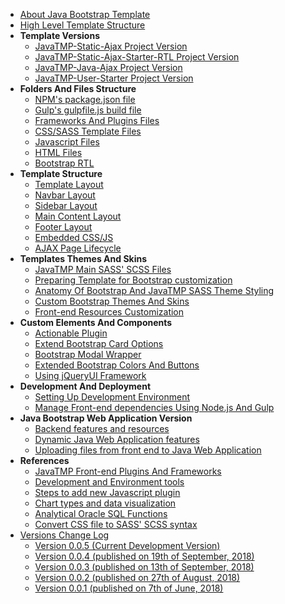 *   [About Java Bootstrap Template](/pages/java-bootstrap-admin-dashboard-template "About Java Bootstrap Admin And Dashboard Components Template")
*   [High Level Template Structure](/pages/high-level-template-structure "High Level JavaTMP Template Folders And Files Structure")
*   **Template Versions**
    *   [JavaTMP-Static-Ajax Project Version](/pages/javatmp-static-ajax-project-version "Java Bootstrap Admin and Dashboard Template")
    *   [JavaTMP-Static-Ajax-Starter-RTL Project Version](/pages/javatmp-static-ajax-starter-rtl-project-version "Java Bootstrap Admin And Dashboard RTL Template Version")
    *   [JavaTMP-Java-Ajax Project Version](/pages/javatmp-java-ajax-project-version "Java Dynamic LTR/RTL multi-language Bootstrap Admin and Dashboard Web Application Version")
    *   [JavaTMP-User-Starter Project Version](/pages/javatmp-user-starter-project-version "Advanced Dynamic Java Bootstrap LTR/RTL multi languages User Management Web application Template")
*   **Folders And Files Structure**
    *   [NPM's package.json file](/pages/javatmp-npms-package-json-file "JavaTMP Main Node.js NPM package.json file")
    *   [Gulp's gulpfile.js build file](/pages/gulp-build-file)
    *   [Frameworks And Plugins Files](/pages/javatmp-frontend-frameworks-and-plugins-files "JavaTMP Front-end Frameworks and Plugins Files")
    *   [CSS/SASS Template Files](/pages/javatmp-css-sass-template-files "JavaTMP SASS/CSS Template Files")
    *   [Javascript Files](/pages/javatmp-javascript-files "JavaTMP Javascript Files")
    *   [HTML Files](/pages/javatmp-html-files "JavaTMP HTML Files")
    *   [Bootstrap RTL](/pages/bootstrap-rtl-support-modifications "JavaTMP Bootstrap RTL support and modifications")
*   **Template Structure**
    *   [Template Layout](/pages/javatmp-template-layout "JavaTMP Template Layout")
    *   [Navbar Layout](/pages/javatmp-navbar-layout "JavaTMP Navbar Layout")
    *   [Sidebar Layout](/pages/javatmp-sidebar-layout "JavaTMP Sidebar Layout")
    *   [Main Content Layout](/pages/javatmp-main-content-layout "JavaTMP Main Cotent Layout")
    *   [Footer Layout](/pages/javatmp-footer-layout "JavaTMP Footer Layout")
    *   [Embedded CSS/JS](/pages/javatmp-embedded-css-js-code-in-html-pages "JavaTMP Embedded CSS/JS Code in HTML Pages")
    *   [AJAX Page Lifecycle](/pages/javatmp-ajax-page-lifecycle "JavaTMP AJAX Page Lifecycle")
*   **Templates Themes And Skins**
    *   [JavaTMP Main SASS' SCSS Files](/pages/javatmp-main-sass-scss-files)
    *   [Preparing Template for Bootstrap customization](/pages/preparing-template-for-bootstrap-customization "preparing template for bootstrap SASS customization")
    *   [Anatomy Of Bootstrap And JavaTMP SASS Theme Styling](/pages/anatomy-of-bootstrap-and-javatmp-sass-theme-styling "Anatomy Of Bootstrap And JavaTMP SASS Theme Styling")
    *   [Custom Bootstrap Themes And Skins](/pages/custom-bootstrap-themes-and-skins "Custom Bootstrap Themes And Skins")
    *   [Front-end Resources Customization](/pages/javatmp-frontend-resources-customization "JavaTMP Front-end Resources Customization")
*   **Custom Elements And Components**
    *   [Actionable Plugin](/pages/javatmp-actionable-plugin "JavaTMP Actionable Plugin")
    *   [Extend Bootstrap Card Options](/pages/extended-bootstrap-card-options "JavaTMP Extends Bootstrap Card Tool Options")
    *   [Bootstrap Modal Wrapper](/pages/javatmp-bootstrap-modal-wrapper "JavaTMP Bootstrap Modal Wrapper")
    *   [Extended Bootstrap Colors And Buttons](/pages/extended-bootstrap-colors-and-buttons "Extended Bootstrap Colors And Buttons")
    *   [Using jQueryUI Framework](/pages/using-jqueryui-framework-with-bootstrap-template "Using jQueryUI Framework With Bootstrap Template")
*   **Development And Deployment**
    *   [Setting Up Development Environment](/pages/setting-up-development-environment)
    *   [Manage Front-end dependencies Using Node.js And Gulp](/pages/manage-front-end-dependencies-using-node-js-and-gulp "Manage Front-end Dependencies Using Node.js And Gulp tools")
*   **Java Bootstrap Web Application Version**
    *   [Backend features and resources](/pages/java-bootstrap-backend-features-and-resources "dynamic java bootstrap backend features and resources")
    *   [Dynamic Java Web Application features](/pages/dynamic-java-bootstrap-web-application-features "Main Dynamic Features of Java Bootstrap Web Application")
    *   [Uploading files from front end to Java Web Application](/pages/uploading-files-from-front-end-to-java-web-application "Uploading files from front end web browsers to Java Web Applications")
*   **References**
    *   [JavaTMP Front-end Plugins And Frameworks](/pages/javatmp-front-end-plugins-and-frameworks)
    *   [Development and Environment tools](/pages/development-and-environment-tools)
    *   [Steps to add new Javascript plugin](/pages/steps-to-add-new-javascript-plugin)
    *   [Chart types and data visualization](/pages/chart-types-and-data-visualization)
    *   [Analytical Oracle SQL Functions](/pages/analytical-oracle-sql-functions)
    *   [Convert CSS file to SASS' SCSS syntax](/pages/convert-css-to-scss-syntax)
*   [Versions Change Log](/pages/java-bootstrap-template-versions-change-log)
    *   [Version 0.0.5 (Current Development Version)](/pages/java-bootstrap-template-version-0-0-5)
    *   [Version 0.0.4 (published on 19th of September, 2018)](/pages/java-bootstrap-template-version-0-0-4)
    *   [Version 0.0.3 (published on 13th of September, 2018)](/pages/java-bootstrap-template-version-0-0-3)
    *   [Version 0.0.2 (published on 27th of August, 2018)](/pages/java-bootstrap-template-version-0-0-2)
    *   [Version 0.0.1 (published on 7th of June, 2018)](/pages/java-bootstrap-template-version-0-0-1)